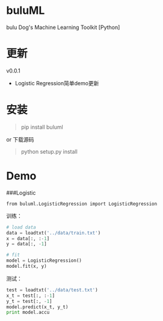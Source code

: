 # buluML
bulu Dog's Machine Learning Toolkit [Python]

# 更新
v0.0.1
* Logistic Regression简单demo更新

#  安装

> pip install buluml

or 下载源码

> python setup.py install

# Demo

###Logistic 

```
from buluml.LogisticRegression import LogisticRegression
```

训练：
```python
# load data
data = loadtxt('../data/train.txt')
x = data[:, :-1]
y = data[:, -1]

# fit
model = LogisticRegression()
model.fit(x, y)
```

测试：
```python
test = loadtxt('../data/test.txt')
x_t = test[:, :-1]
y_t = test[:, -1]
model.predict(x_t, y_t)
print model.accu
```
